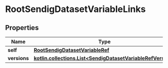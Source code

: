 
# RootSendigDatasetVariableLinks

## Properties
| Name | Type | Description | Notes |
| ------------ | ------------- | ------------- | ------------- |
| **self** | [**RootSendigDatasetVariableRef**](RootSendigDatasetVariableRef.md) |  |  [optional] |
| **versions** | [**kotlin.collections.List&lt;SendigDatasetVariableRefVersion&gt;**](SendigDatasetVariableRefVersion.md) |  |  [optional] |



